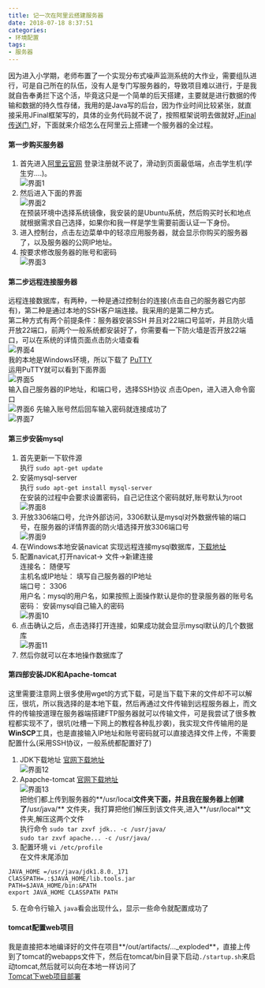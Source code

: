 ```yaml
---
title: 记一次在阿里云搭建服务器
date: 2018-07-18 8:37:51
categories: 
- 环境配置
tags:
- 服务器
---   
```



因为进入小学期，老师布置了一个实现分布式噪声监测系统的大作业，需要组队进行，可是自己所在的队伍，没有人是专门写服务器的，导致项目难以进行，于是我就自告奉勇拦下这个活，毕竟这只是一个简单的后天搭建，主要就是进行数据的传输和数据的持久性存储，我用的是Java写的后台，因为作业时间比较紧张，就直接采用JFinal框架写的，具体的业务代码就不说了，按照框架说明去做就好,[JFinal传送门](http://www.jfinal.com/),好，下面就来介绍怎么在阿里云上搭建一个服务器的全过程。  

<!-- more -->  


#### 第一步购买服务器  
1. 首先进入[阿里云官网](https://www.aliyun.com/?spm=5176.8112568.388261.1.2af19ed5mNbyFP) 登录注册就不说了，滑动到页面最低端，点击学生机(学生穷....)。  
![界面1](/assets/blog_image/serverTobuild/1.png)  
2. 然后进入下面的界面  
![界面2](/assets/blog_image/serverTobuild/2.png)  
在预装环境中选择系统镜像，我安装的是Ubuntu系统，然后购买时长和地点就根据需求自己选择，如果你和我一样是学生需要前面认证一下身份。    
3. 进入控制台，点击左边菜单中的轻凉应用服务器，就会显示你购买的服务器了，以及服务器的公网IP地址。
4. 按要求修改服务器的账号和密码  
![界面3](/assets/blog_image/serverTobuild/3.png)  
#### 第二步远程连接服务器  
远程连接数据库，有两种，一种是通过控制台的连接(点击自己的服务器它内部有)，第二种是通过本地的SSH客户端连接。我采用的是第二种方式。  
第二种方式有两个前提条件：服务器安装SSH 并且对22端口号监听，并且防火墙开放22端口，前两个一般系统都安装好了，你需要看一下防火墙是否开放22端口，可以在系统的详情页面点击防火墙查看  
![界面4](/assets/blog_image/serverTobuild/4.png)  
我的本地是Windows环境，所以下载了 [PuTTY](https://the.earth.li/~sgtatham/putty/latest/w64/putty.exe?spm=a2c4g.11186623.2.5.jaoaej&file=putty.exe)  
运用PuTTY就可以看到下面界面  
![界面5](/assets/blog_image/serverTobuild/5.png)  
输入自己服务器的IP地址，和端口号，选择SSH协议 点击Open，进入进入命令窗口  
![界面6](/assets/blog_image/serverTobuild/6.png)
先输入账号然后回车输入密码就连接成功了  
![界面7](/assets/blog_image/serverTobuild/7png)  
#### 第三步安装mysql  
1. 首先更新一下软件源  
执行 `sudo apt-get update`  
2. 安装mysql-server  
执行 `sudo apt-get install mysql-server`  
在安装的过程中会要求设置密码，自己记住这个密码就好,账号默认为root  
![界面8](/assets/blog_image/serverTobuild/8.png)  
3. 开放3306端口号，允许外部访问，3306默认是mysql对外数据传输的端口号，在服务器的详情界面的防火墙选择开放3306端口号  
![界面9](/assets/blog_image/serverTobuild/9.png)  
4. 在Windows本地安装navicat 实现远程连接mysql数据库，[下载地址](http://www.navicat.com.cn/)  
5. 配置navicat,打开navicat-> 文件->新建连接  
连接名： 随便写  
主机名或IP地址： 填写自己服务器的IP地址  
端口号： 3306  
用户名：mysql的用户名，如果按照上面操作默认是你的登录服务器的账号名  
密码： 安装mysql自己输入的密码  
![界面10](/assets/blog_image/serverTobuild/10.png)   
6. 点击确认之后，点击选择打开连接，如果成功就会显示mysql默认的几个数据库  
![界面11](/assets/blog_image/serverTobuild/11.png)
7. 然后你就可以在本地操作数据库了  
#### 第四部安装JDK和Apache-tomcat  
这里需要注意网上很多使用wget的方式下载，可是当下载下来的文件却不可以解压，很坑，所以我选择的是本地下载，然后再通过文件传输到远程服务器上，而文件的传输按道理在服务器端搭建FTP服务器就可以传输文件，可是我尝试了很多教程都实现不了，很坑(吐槽一下网上的教程各种乱抄袭)，我实现文件传输用的是 **WinSCP**工具，也是直接输入IP地址和账号密码就可以直接选择文件上传，不需要配置什么(采用SSH协议，一般系统都配置好了)  
1. JDK下载地址 [官网下载地址](http://www.oracle.com/technetwork/cn/java/javase/downloads/jdk8-downloads-2133151-zhs.html)  
![界面12](/assets/blog_image/serverTobuild/12.png)  
2. Apapche-tomcat [官网下载地址](https://tomcat.apache.org/download-90.cgi)   
![界面13](/assets/blog_image/serverTobuild/13.png)  
把他们都上传到服务器的**/usr/local**文件夹下面，并且我在服务器上创建了**/usr/java/** 文件夹，我打算把他们解压到该文件夹,进入**/usr/local**文件夹,解压这两个文件  
执行命令 `sudo tar zxvf jdk.. -c /usr/java/`  
`sudo tar zxvf apache... -c /usr/java/`  
4. 配置环境 `vi /etc/profile`  
在文件末尾添加  
```
JAVA_HOME =/usr/java/jdk1.8.0._171
ClASSPATH=.:$JAVA_HOME/lib.tools.jar
PATH=$JAVA_HOME/bin:&PATH
export JAVA_HOME CLASSPATH PATH
```  
5. 在命令行输入 ```java```看会出现什么，显示一些命令就配置成功了
#### tomcat配置web项目  
我是直接把本地编译好的文件在项目**/out/artifacts/..._exploded**，直接上传到了tomcat的webapps文件下，然后在tomcat/bin目录下启动`./startup.sh`来启动tomcat,然后就可以向在本地一样访问了  
[Tomcat下web项目部署](https://blog.csdn.net/jq_ak47/article/details/70667608)




